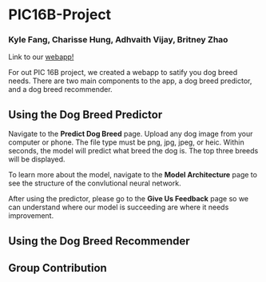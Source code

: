 # PIC16B-Project
### Kyle Fang, Charisse Hung, Adhvaith Vijay, Britney Zhao

Link to our [webapp!](http://pic16b-dog-detector.herokuapp.com/)

For out PIC 16B project, we created a webapp to satify you dog breed needs. There are two main components to the app, a dog breed predictor, and a dog breed recommender.

## Using the Dog Breed Predictor

Navigate to the **Predict Dog Breed** page. Upload any dog image from your computer or phone. The file type must be png, jpg, jpeg, or heic. Within seconds, the model will predict what breed the dog is. The top three breeds will be displayed.

To learn more about the model, navigate to the **Model Architecture** page to see the structure of the convlutional neural network.

After using the predictor, please go to the **Give Us Feedback** page so we can understand where our model is succeeding are where it needs improvement.

## Using the Dog Breed Recommender


## Group Contribution

